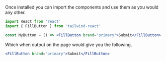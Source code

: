 Once installed you can import the components and use them as you would any other.

```jsx static
import React from 'react'
import { FillButton } from 'tailwind-react'

const MyButton = () => <FillButton brand="primary">Submit</FillButton>
```

Which when output on the page would give you the following.

```jsx
<FillButton brand="primary">Submit</FillButton>
```
